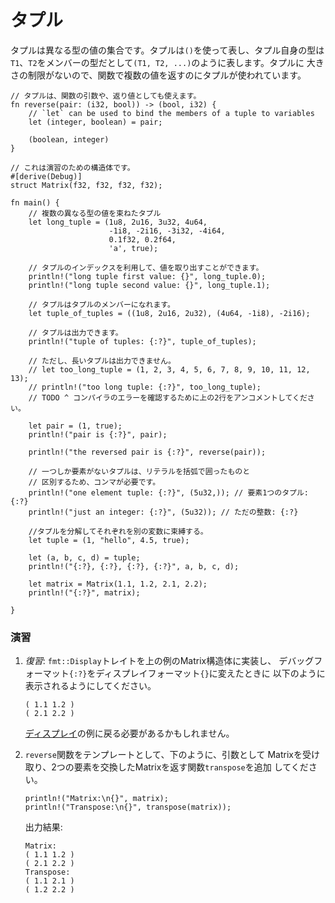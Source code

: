# タプル

タプルは異なる型の値の集合です。タプルは`()`を使って表し、タプル自身の型は
`T1`、`T2`をメンバーの型だとして`(T1, T2, ...)`のように表します。タプルに
大きさの制限がないので、関数で複数の値を返すのにタプルが使われています。

```rust,editable
// タプルは、関数の引数や、返り値としても使えます。
fn reverse(pair: (i32, bool)) -> (bool, i32) {
    // `let` can be used to bind the members of a tuple to variables
    let (integer, boolean) = pair;

    (boolean, integer)
}

// これは演習のための構造体です。
#[derive(Debug)]
struct Matrix(f32, f32, f32, f32);

fn main() {
    // 複数の異なる型の値を束ねたタプル
    let long_tuple = (1u8, 2u16, 3u32, 4u64,
                      -1i8, -2i16, -3i32, -4i64,
                      0.1f32, 0.2f64,
                      'a', true);

    // タプルのインデックスを利用して、値を取り出すことができます。
    println!("long tuple first value: {}", long_tuple.0);
    println!("long tuple second value: {}", long_tuple.1);

    // タプルはタプルのメンバーになれます。
    let tuple_of_tuples = ((1u8, 2u16, 2u32), (4u64, -1i8), -2i16);

    // タプルは出力できます。
    println!("tuple of tuples: {:?}", tuple_of_tuples);
    
    // ただし、長いタプルは出力できません。
    // let too_long_tuple = (1, 2, 3, 4, 5, 6, 7, 8, 9, 10, 11, 12, 13);
    // println!("too long tuple: {:?}", too_long_tuple);
    // TODO ^ コンパイラのエラーを確認するために上の2行をアンコメントしてください。

    let pair = (1, true);
    println!("pair is {:?}", pair);

    println!("the reversed pair is {:?}", reverse(pair));

    // 一つしか要素がないタプルは、リテラルを括弧で囲ったものと
    // 区別するため、コンマが必要です。
    println!("one element tuple: {:?}", (5u32,)); // 要素1つのタプル: {:?}
    println!("just an integer: {:?}", (5u32)); // ただの整数: {:?}

    //タプルを分解してそれぞれを別の変数に束縛する。
    let tuple = (1, "hello", 4.5, true);

    let (a, b, c, d) = tuple;
    println!("{:?}, {:?}, {:?}, {:?}", a, b, c, d);

    let matrix = Matrix(1.1, 1.2, 2.1, 2.2);
    println!("{:?}", matrix);

}
```

### 演習

 1. *復習*: `fmt::Display`トレイトを上の例のMatrix構造体に実装し、
    デバッグフォーマット`{:?}`をディスプレイフォーマット`{}`に変えたときに
    以下のように表示されるようにしてください。

    ```text
    ( 1.1 1.2 )
    ( 2.1 2.2 )
    ```

    [ディスプレイ][print_display]の例に戻る必要があるかもしれません。
 2. `reverse`関数をテンプレートとして、下のように、引数として
    Matrixを受け取り、2つの要素を交換したMatrixを返す関数`transpose`を追加
    してください。

    ```rust,ignore
    println!("Matrix:\n{}", matrix);
    println!("Transpose:\n{}", transpose(matrix));
    ```

    出力結果:

    ```text
    Matrix:
    ( 1.1 1.2 )
    ( 2.1 2.2 )
    Transpose:
    ( 1.1 2.1 )
    ( 1.2 2.2 )
    ```

[print_display]: ../hello/print/print_display.md
